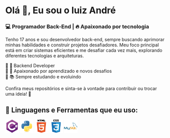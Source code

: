 
<h1>Olá 👋, Eu sou o luiz André</h1>
<h3> 💻 Programador Back-End | 🔥 Apaixonado por tecnologia </h3>
<p>
  Tenho 17 anos e sou desenvolvedor back-end, sempre buscando aprimorar minhas habilidades e construir projetos desafiadores. Meu foco principal está em criar sistemas eficientes e me desafiar cada vez mais, explorando diferentes tecnologias e arquiteturas.

🔹 💾 Backend Developer <br>
🔹 🚀 Apaixonado por aprendizado e novos desafios<br>
🔹 📚 Sempre estudando e evoluindo<br>

Confira meus repositórios e sinta-se à vontade para contribuir ou trocar uma ideia! 🚀</p>
<h2>🚀 Linguagens e Ferramentas que eu uso:</h2>

<a target="_blank" href="https://raw.githubusercontent.com/devicons/devicon/master/icons/csharp/csharp-original.svg" style="display: inline-block;"><img src="https://raw.githubusercontent.com/devicons/devicon/master/icons/csharp/csharp-original.svg" alt="csharp" width="42" height="42" /></a>
<a target="_blank" href="https://raw.githubusercontent.com/devicons/devicon/master/icons/python/python-original.svg" style="display: inline-block;"><img src="https://raw.githubusercontent.com/devicons/devicon/master/icons/python/python-original.svg" alt="python" width="42" height="42" /></a>
<a target="_blank" href="https://raw.githubusercontent.com/devicons/devicon/master/icons/html5/html5-original-wordmark.svg" style="display: inline-block;"><img src="https://raw.githubusercontent.com/devicons/devicon/master/icons/html5/html5-original-wordmark.svg" alt="html5" width="42" height="42" /></a>
<a target="_blank" href="https://raw.githubusercontent.com/devicons/devicon/master/icons/css3/css3-original-wordmark.svg" style="display: inline-block;"><img src="https://raw.githubusercontent.com/devicons/devicon/master/icons/css3/css3-original-wordmark.svg" alt="css3" width="42" height="42" /></a>
<a target="_blank" href="https://raw.githubusercontent.com/devicons/devicon/master/icons/mysql/mysql-original-wordmark.svg" style="display: inline-block;"><img src="https://raw.githubusercontent.com/devicons/devicon/master/icons/mysql/mysql-original-wordmark.svg" alt="mysql" width="42" height="42" /></a>




